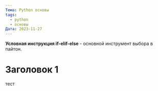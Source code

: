 ```yaml
---
Тема: Python основы
tags:
  - python
  - основы
Дата: 2023-11-27
---
```

**Условная инструкция if-elif-else** - основной инструмент выбора в пайтон. 
# Заголовок 1
тест
